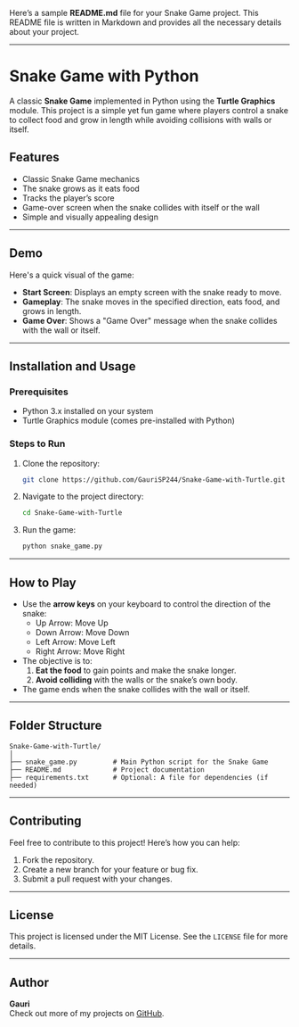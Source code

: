 Here’s a sample **README.md** file for your Snake Game project. This README file is written in Markdown and provides all the necessary details about your project.

---

# Snake Game with Python

A classic **Snake Game** implemented in Python using the **Turtle Graphics** module. This project is a simple yet fun game where players control a snake to collect food and grow in length while avoiding collisions with walls or itself.

## Features

- Classic Snake Game mechanics
- The snake grows as it eats food
- Tracks the player’s score
- Game-over screen when the snake collides with itself or the wall
- Simple and visually appealing design

---

## Demo

Here's a quick visual of the game:

- **Start Screen**: Displays an empty screen with the snake ready to move.
- **Gameplay**: The snake moves in the specified direction, eats food, and grows in length.
- **Game Over**: Shows a "Game Over" message when the snake collides with the wall or itself.

---

## Installation and Usage

### Prerequisites

- Python 3.x installed on your system
- Turtle Graphics module (comes pre-installed with Python)

### Steps to Run

1. Clone the repository:
   ```bash
   git clone https://github.com/GauriSP244/Snake-Game-with-Turtle.git
   ```

2. Navigate to the project directory:
   ```bash
   cd Snake-Game-with-Turtle
   ```

3. Run the game:
   ```bash
   python snake_game.py
   ```

---

## How to Play

- Use the **arrow keys** on your keyboard to control the direction of the snake:
  - Up Arrow: Move Up
  - Down Arrow: Move Down
  - Left Arrow: Move Left
  - Right Arrow: Move Right
- The objective is to:
  1. **Eat the food** to gain points and make the snake longer.
  2. **Avoid colliding** with the walls or the snake’s own body.
- The game ends when the snake collides with the wall or itself.

---

## Folder Structure

```
Snake-Game-with-Turtle/
│
├── snake_game.py         # Main Python script for the Snake Game
├── README.md             # Project documentation
├── requirements.txt      # Optional: A file for dependencies (if needed)
```

---

## Contributing

Feel free to contribute to this project! Here’s how you can help:

1. Fork the repository.
2. Create a new branch for your feature or bug fix.
3. Submit a pull request with your changes.

---

## License

This project is licensed under the MIT License. See the `LICENSE` file for more details.

---

## Author

**Gauri**  
Check out more of my projects on [GitHub](https://github.com/GauriSP244).
